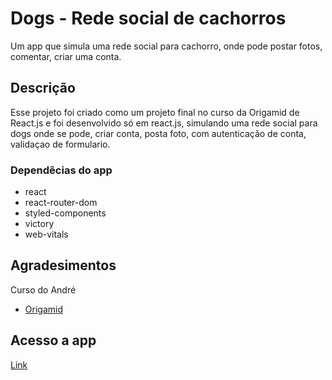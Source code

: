 # Dogs - Rede social de cachorros

Um app que simula uma rede social para cachorro, onde pode postar fotos, comentar, criar uma conta.

## Descrição

Esse projeto foi criado como um projeto final no curso da Origamid de React.js e foi desenvolvido só em react.js, simulando uma rede social para dogs onde se pode, criar conta, posta foto, com autenticação de conta, validaçao de formulario.


### Dependêcias do app
 * react
 * react-router-dom
 * styled-components  
 * victory  
 * web-vitals 

## Agradesimentos

Curso do André
* [Origamid](https://www.origamid.com/)

 ## Acesso a app

[Link](https://redes-sociais-dogs.vercel.app/)
